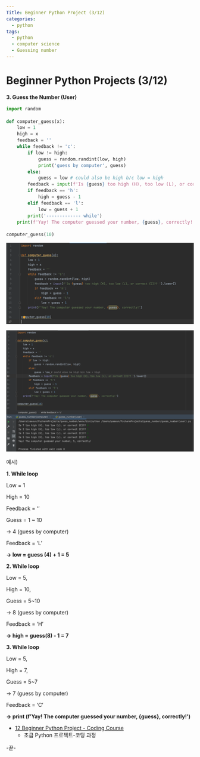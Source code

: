 ```yaml
---
Title: Beginner Python Project (3/12)
categories:
  - python
tags:
  - python
  - computer science
  - Guessing number
---
```




# Beginner Python Projects (3/12)

**3. Guess the Number (User)**



```python
import random

def computer_guess(x):
    low = 1
    high = x
    feedback = ''
    while feedback != 'c':
        if low != high:
            guess = random.randint(low, high)
            print('guess by computer', guess)
        else:
            guess = low # could also be high b/c low = high
        feedback = input(f'Is {guess} too high (H), too low (L), or correct (C)?? ').lower()
        if feedback == 'h':
            high = guess - 1
        elif feedback == 'l':
            low = guess + 1
        print('------------- while')
    print(f'Yay! The computer guessed your number, {guess}, correctly!')

computer_guess(10)
```



![image-20211011140048890](/images/2021-10-11-pythonproject3/image-20211011140048890.png)

![image-20211011140103027](/images/2021-10-11-pythonproject3/image-20211011140103027.png)



예시)

**1. While loop**

Low = 1

High = 10

Feedback = ‘’



Guess = 1 ~ 10

→ 4 (guess by computer)

Feedback = ‘L’

**→ low = guess (4) + 1 = 5**



**2. While loop**

Low = 5,

High = 10,



Guess = 5~10

→ 8 (guess by computer)

Feedback = ‘H’

**→ high = guess(8) - 1 = 7**



**3. While loop**

Low = 5,

High = 7,



Guess = 5~7

→ 7 (guess by computer)

Feedback = ‘C’

**→ print (f’Yay! The computer guessed your number, {guess}, correctly!')**










* [12 Beginner Python Project - Coding Course](https://youtu.be/8ext9G7xspg)
  * 초급 Python 프로젝트-코딩 과정

-끝-

